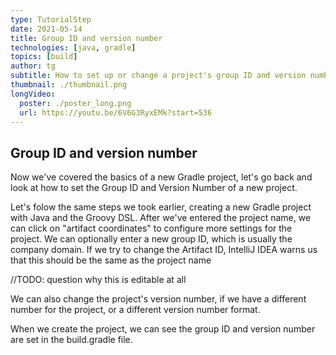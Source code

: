 ```yaml
---
type: TutorialStep
date: 2021-05-14
title: Group ID and version number
technologies: [java, gradle]
topics: [build]
author: tg
subtitle: How to set up or change a project's group ID and version number.
thumbnail: ./thumbnail.png
longVideo:
  poster: ./poster_long.png
  url: https://youtu.be/6V6G3RyxEMk?start=536
---
```


## Group ID and version number

Now we've covered the basics of a new Gradle project, let's go back and look at how to set the Group ID and Version Number of a new project.

Let's folow the same steps we took earlier, creating a new Gradle project with Java and the Groovy DSL. After we've entered the project name, we can click on "artifact coordinates" to configure more settings for the project. We can optionally enter a new group ID, which is usually the company domain. If we try to change the Artifact ID, IntelliJ IDEA warns us that this should be the same as the project name

//TODO: question why this is editable at all

We can also change the project's version number, if we have a different number for the project, or a different version number format.

When we create the project, we can see the group ID and version number are set in the build.gradle file.

